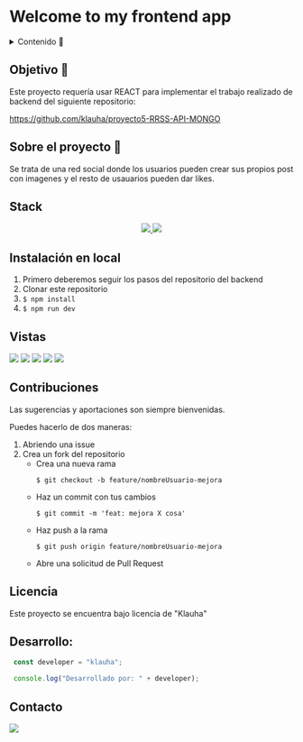 # Welcome to my frontend app  

<details>
  <summary>Contenido 📝</summary>
  <ol>
    <li><a href="#objetivo-🎯">Objetivo</a></li>
    <li><a href="#sobre-el-proyecto-🔎">Sobre el proyecto</a></li>
    <li><a href="#stack">Stack</a></li>
    <li><a href="#instalación-en-local">Instalación</a></li>
    <li><a href="#vistas">Vistas</a></li>
    <li></li>
    <li><a href="#contribuciones">Contribuciones</a></li>
    <li><a href="#licencia">Licencia</a></li>
    <li><a href="#desarrollo">Desarrollo</a></li>
    <li><a href="#contacto">Contacto</a></li>
  </ol>
</details>

## Objetivo 🎯
Este proyecto requería usar REACT para implementar el trabajo realizado de backend del siguiente repositorio:

https://github.com/klauha/proyecto5-RRSS-API-MONGO

## Sobre el proyecto 🔎
Se trata de una red social donde los usuarios pueden crear sus propios post con imagenes y el resto de usauarios pueden dar likes.   
  

## Stack
<div align="center">
<a href="https://www.reactjs.com/">
    <img src= "https://img.shields.io/badge/React-20232A?style=for-the-badge&logo=react&logoColor=61DAFB"/>
</a>
<a href="https://developer.mozilla.org/es/docs/Web/JavaScript">
    <img src= "https://img.shields.io/badge/javascipt-EFD81D?style=for-the-badge&logo=javascript&logoColor=black"/>
</a>
 </div>

## Instalación en local
1. Primero deberemos seguir los pasos del repositorio del backend
2. Clonar este repositorio
3. ` $ npm install `
4. ``` $ npm run dev ```

## Vistas
<img src="./public/img/rrss.png"> 
<img src="./public/img/rrss2.png">
<img src="./public/img/rrss3.png">
<img src="./public/img/rrss4.png">
<img src="./public/img/rrss5.png">


## Contribuciones
Las sugerencias y aportaciones son siempre bienvenidas.  

Puedes hacerlo de dos maneras:

1. Abriendo una issue
2. Crea un fork del repositorio
    - Crea una nueva rama  
        ```
        $ git checkout -b feature/nombreUsuario-mejora
        ```
    - Haz un commit con tus cambios 
        ```
        $ git commit -m 'feat: mejora X cosa'
        ```
    - Haz push a la rama 
        ```
        $ git push origin feature/nombreUsuario-mejora
        ```
    - Abre una solicitud de Pull Request

## Licencia
Este proyecto se encuentra bajo licencia de "Klauha"


## Desarrollo:

``` js
 const developer = "klauha";

 console.log("Desarrollado por: " + developer);
```  

## Contacto

<a href = "mailto:klauha@gmail.com"><img src="https://img.shields.io/badge/Gmail-C6362C?style=for-the-badge&logo=gmail&logoColor=white" target="_blank"></a>

</p>